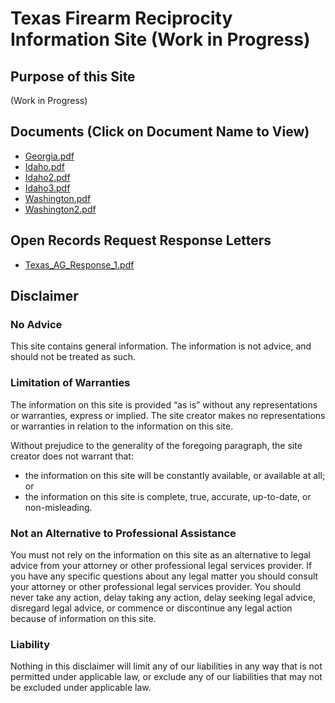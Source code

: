 # Texas Firearm Reciprocity Information Site (Work in Progress)

## Purpose of this Site
(Work in Progress)

## Documents (Click on Document Name to View)
* [Georgia.pdf](Georgia.pdf)
* [Idaho.pdf](Idaho.pdf)
* [Idaho2.pdf](Idaho2.pdf)
* [Idaho3.pdf](Idaho3.pdf)
* [Washington.pdf](Washington.pdf)
* [Washington2.pdf](Washington2.pdf)

## Open Records Request Response Letters
* [Texas_AG_Response_1.pdf](Texas_AG_Response_1.pdf)

## Disclaimer
### No Advice
This site contains general information. The information is not advice, and should not be treated as such.

### Limitation of Warranties
The information on this site is provided “as is” without any representations or warranties, express or implied. The site creator makes no representations or warranties in relation to the information on this site.  

Without prejudice to the generality of the foregoing paragraph, the site creator does not warrant that:
* the information on this site will be constantly available, or available at all; or
* the information on this site is complete, true, accurate, up-to-date, or non-misleading.

### Not an Alternative to Professional Assistance

You must not rely on the information on this site as an alternative to legal advice from your attorney or other professional legal services provider. If you have any specific questions about any legal matter you should consult your attorney or other professional legal services provider. You should never take any action, delay taking any action, delay seeking legal advice, disregard legal advice, or commence or discontinue any legal action because of information on this site.

### Liability

Nothing in this disclaimer will limit any of our liabilities in any way that is not permitted under applicable law, or exclude any of our liabilities that may not be excluded under applicable law.
